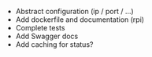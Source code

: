 * Abstract configuration (ip / port / ...)
* Add dockerfile and documentation (rpi)
* Complete tests
* Add Swagger docs
* Add caching for status?